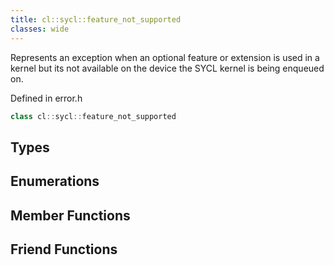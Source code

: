```yaml
---
title: cl::sycl::feature_not_supported
classes: wide
---
```



Represents an exception when an optional feature or extension is used in a kernel but its not available on the device the SYCL kernel is being enqueued on. 

Defined in error.h

```cpp
class cl::sycl::feature_not_supported
```

## Types

## Enumerations

## Member Functions


## Friend Functions

